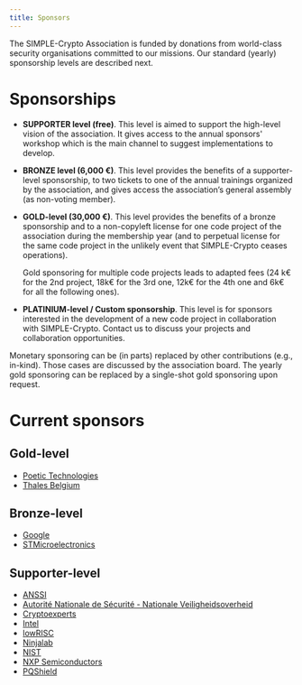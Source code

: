 ```yaml
---
title: Sponsors
---
```


The SIMPLE-Crypto Association is funded by donations from world-class security organisations committed to our missions.
Our standard (yearly) sponsorship levels are described next. <!-- together with a list of public sponsors.  -->

# Sponsorships

* **SUPPORTER level (free)**. This level is aimed to support 
the high-level vision of the association. It gives access to the annual sponsors' workshop
which is the main channel to suggest implementations to develop.

* **BRONZE level (6,000 €)**. This level provides the benefits of a supporter-level 
sponsorship, to two tickets to one of the annual trainings organized by the association, and gives 
access the association’s general assembly (as non-voting member).

<!-- * **SILVER-level (10,000 €)**. This level provides the benefits of a bronze-level
sponsorship and to a non-copyleft license for the association's evaluation tools during the membership year
(and to perpetual license for the same code project in the unlikely event that SIMPLE-Crypto ceases operations).  -->

* **GOLD-level (30,000 €)**. This level provides the benefits of a 
bronze sponsorship and to a non-copyleft license for one code project of the association during the membership year
(and to perpetual license for the same code project in the unlikely event that SIMPLE-Crypto ceases operations). 

    Gold sponsoring for multiple code projects leads to adapted fees (24 k€ for
    the 2nd project, 18k€ for the 3rd one, 12k€ for the 4th one and 6k€ for all
    the following ones). 

* **PLATINIUM-level / Custom sponsorship**. This level is for sponsors interested in the development
of a new code project in collaboration with SIMPLE-Crypto. Contact us to
discuss your projects and collaboration opportunities.

Monetary sponsoring can be (in parts) replaced by other contributions (e.g., in-kind). Those
cases are discussed by the association board. The yearly gold sponsoring can be replaced
by a single-shot gold sponsoring upon request.

# Current sponsors

## Gold-level

* [Poetic Technologies](https://poeticte.ch)
* [Thales Belgium](https://www.thalesgroup.com/en/countries/europe/thales-belgium)

## Bronze-level

* [Google](https://about.google)
* [STMicroelectronics](https://st.com)

## Supporter-level

* [ANSSI](https://cyber.gouv.fr)
* [Autorité Nationale de Sécurité - Nationale Veiligheidsoverheid](https://www.nvoans.be)
* [Cryptoexperts](https://cryptoexperts.com)
* [Intel](https://intel.com)
* [lowRISC](https://lowrisc.org/)
* [Ninjalab](https://ninjalab.io)
* [NIST](https://nist.gov)
* [NXP Semiconductors](https://nxp.com)
* [PQShield](https://pqshield.com)

<!--**List of sponsors**-->

<!-- **Former sponsors** -->

